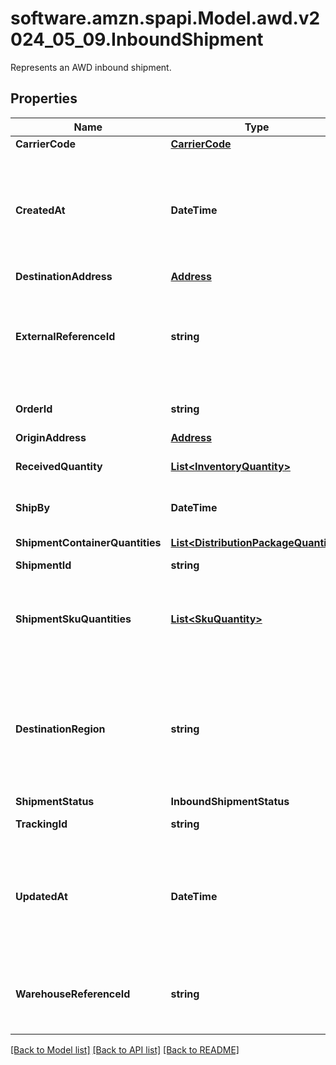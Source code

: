 # software.amzn.spapi.Model.awd.v2024_05_09.InboundShipment
Represents an AWD inbound shipment.

## Properties

Name | Type | Description | Notes
------------ | ------------- | ------------- | -------------
**CarrierCode** | [**CarrierCode**](CarrierCode.md) |  | [optional] 
**CreatedAt** | **DateTime** | Timestamp when the shipment was created. The date is returned in &lt;a href&#x3D;&#39;https://developer-docs.amazon.com/sp-api/docs/iso-8601&#39;&gt;ISO 8601&lt;/a&gt; format. | [optional] 
**DestinationAddress** | [**Address**](Address.md) |  | 
**ExternalReferenceId** | **string** | Client-provided reference ID that can correlate this shipment to client resources. For example, to map this shipment to an internal bookkeeping order record. | [optional] 
**OrderId** | **string** | The AWD inbound order ID that this inbound shipment belongs to. | 
**OriginAddress** | [**Address**](Address.md) |  | 
**ReceivedQuantity** | [**List&lt;InventoryQuantity&gt;**](InventoryQuantity.md) | Quantity received (at the receiving end) as part of this shipment. | [optional] 
**ShipBy** | **DateTime** | Timestamp when the shipment will be shipped. | [optional] 
**ShipmentContainerQuantities** | [**List&lt;DistributionPackageQuantity&gt;**](DistributionPackageQuantity.md) | Packages that are part of this shipment. | 
**ShipmentId** | **string** | Unique shipment ID. | 
**ShipmentSkuQuantities** | [**List&lt;SkuQuantity&gt;**](SkuQuantity.md) | Quantity details at SKU level for the shipment. This attribute will only appear if the skuQuantities parameter in the request is set to SHOW. | [optional] 
**DestinationRegion** | **string** | Assigned region where the order will be shipped. This can differ from what was passed as preference. AWD currently supports following region IDs: [us-west, us-east, us-southcentral, us-southeast] | [optional] 
**ShipmentStatus** | **InboundShipmentStatus** |  | 
**TrackingId** | **string** | Carrier-unique tracking ID for this shipment. | [optional] 
**UpdatedAt** | **DateTime** | Timestamp when the shipment was updated. The date is returned in &lt;a href&#x3D;&#39;https://developer-docs.amazon.com/sp-api/docs/iso-8601&#39;&gt;ISO 8601&lt;/a&gt; format. | [optional] 
**WarehouseReferenceId** | **string** | An AWD-provided reference ID that you can use to interact with the warehouse. For example, a carrier appointment booking. | [optional] 

[[Back to Model list]](../README.md#documentation-for-models) [[Back to API list]](../README.md#documentation-for-api-endpoints) [[Back to README]](../README.md)

